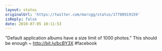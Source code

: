 ```yaml
---
layout: status
originalUrl: 'https://twitter.com/marcgg/status/17780919159'
isReply: false
date: 2010-07-05 10:11:53
---
```


"Default application albums have a size limit of 1000 photos." This should be enough ~ http://bit.ly/bcBY3X #facebook
